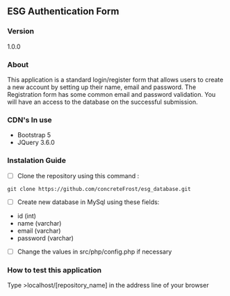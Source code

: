 ## ESG Authentication Form

### Version

1.0.0

### About

This application is a standard login/register form that allows users to create a new account
by setting up their name, email and password. The Registration form has some common email and
password validation. You will have an access to the database on the successful submission.

### CDN's In use

* Bootstrap 5
* JQuery 3.6.0

### Instalation Guide

- [ ] Clone the repository using this command :

```
git clone https://github.com/concreteFrost/esg_database.git
```

- [ ] Create new database in MySql using these fields:
* id (int)
* name (varchar)
* email (varchar)
* password (varchar)

- [ ] Change the values in src/php/config.php if necessary

### How to test this application

Type >localhost/[repository_name] in the address line of your browser

